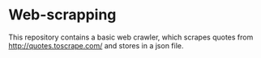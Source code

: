 # Web-scrapping


This repository contains a basic web crawler, which scrapes quotes from <a>http://quotes.toscrape.com/ </a> and stores in a json file.
